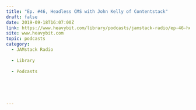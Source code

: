 ```yaml
---
title: "Ep. #46, Headless CMS with John Kelly of Contentstack"
draft: false
date: 2019-09-18T16:07:00Z
link: https://www.heavybit.com/library/podcasts/jamstack-radio/ep-46-headless-cms-with-john-kelly-of-contentstack/?utm_medium=RSS&utm_source=hune
site: www.heavybit.com
topic: podcasts
category:
  - JAMstack Radio
  
  - Library
  
  - Podcasts
  
  
 
  

---
```

